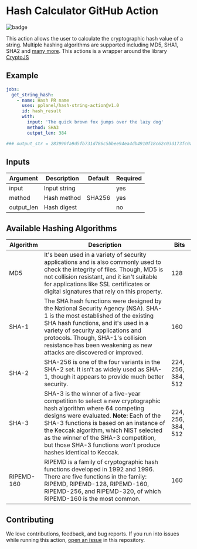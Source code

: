 # Hash Calculator GitHub Action
![badge](https://github.com/pplanel/hash-string-action/actions/workflows/test.yml/badge.svg)

This action allows the user to calculate the cryptographic hash value of a string. Multiple hashing algorithms are supported including MD5, SHA1, SHA2 and [many more]().
This actions is a wrapper around the library [CryptoJS](https://cryptojs.gitbook.io/docs/)


## Example
```yaml
jobs:
  get_string_hash:
    - name: Hash PR name
      uses: pplanel/hash-string-action@v1.0
      id: hash_result
      with:
        input: 'The quick brown fox jumps over the lazy dog'
        method: SHA3
        output_len: 384 

### output_str = 283990fa9d5fb731d786c5bbee94ea4db4910f18c62c03d173fc0a5e494422e8a0b3da7574dae7fa0baf005e504063b3
```

## Inputs
| Argument | Description | Default | Required |
|----------|-------------|---------|---------|
| input    | Input string |  | yes |
| method    | Hash method | SHA256 | yes | 
| output_len    | Hash digest |  | no | 


## Available Hashing Algorithms
| Algorithm | Description | Bits |
|----------|-------------|---------|
| MD5 | It's been used in a variety of security applications and is also commonly used to check the integrity of files. Though, MD5 is not collision resistant, and it isn't suitable for applications like SSL certificates or digital signatures that rely on this property. | 128 |
| SHA-1 | The SHA hash functions were designed by the National Security Agency (NSA). SHA-1 is the most established of the existing SHA hash functions, and it's used in a variety of security applications and protocols. Though, SHA-1's collision resistance has been weakening as new attacks are discovered or improved. | 160 |
| SHA-2 | SHA-256 is one of the four variants in the SHA-2 set. It isn't as widely used as SHA-1, though it appears to provide much better security. | 224, 256, 384, 512 |
| SHA-3 | SHA-3 is the winner of a five-year competition to select a new cryptographic hash algorithm where 64 competing designs were evaluated. **Note:** Each of the SHA-3 functions is based on an instance of the Keccak algorithm, which NIST selected as the winner of the SHA-3 competition, but those SHA-3 functions won't produce hashes identical to Keccak.| 224, 256, 384, 512 |
| RIPEMD-160 | RIPEMD is a family of cryptographic hash functions developed in 1992 and 1996. There are five functions in the family: RIPEMD, RIPEMD-128, RIPEMD-160, RIPEMD-256, and RIPEMD-320, of which RIPEMD-160 is the most common. | 160 |



## Contributing
We love contributions, feedback, and bug reports. If you run into issues while running this action, [open an issue](https://github.com/pplanle/hash-calculator-action/issues) in this repository.
